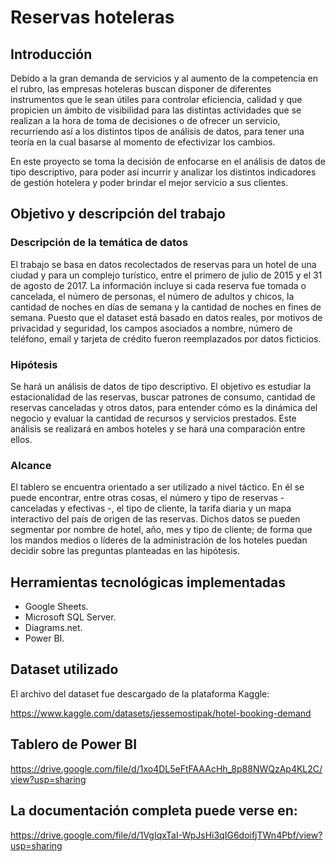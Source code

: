 # Reservas hoteleras


## Introducción

Debido a la gran demanda de servicios y al aumento de la competencia en el rubro, las empresas hoteleras buscan disponer de diferentes instrumentos que le sean útiles para controlar eficiencia, calidad y que propicien un ámbito de visibilidad para las distintas actividades que se realizan a la hora de toma de decisiones o de ofrecer un servicio, recurriendo así a los distintos tipos de análisis de datos, para tener una teoría en la cual basarse al momento de efectivizar los cambios. 
 
En este proyecto se toma la decisión de enfocarse en el análisis de datos de tipo descriptivo, para poder así incurrir y analizar los distintos indicadores de gestión hotelera y poder brindar el mejor servicio a sus clientes.


## Objetivo y descripción del trabajo

### Descripción de la temática de datos

El trabajo se basa en datos recolectados de reservas para un hotel de una ciudad
y para un complejo turístico, entre el primero de julio de 2015 y el 31 de agosto
de 2017. La información incluye si cada reserva fue tomada o cancelada, el
número de personas, el número de adultos y chicos, la cantidad de noches en
días de semana y la cantidad de noches en fines de semana.
Puesto que el dataset está basado en datos reales, por motivos de privacidad y
seguridad, los campos asociados a nombre, número de teléfono, email y tarjeta
de crédito fueron reemplazados por datos ficticios.

### Hipótesis

Se hará un análisis de datos de tipo descriptivo. El objetivo es estudiar la
estacionalidad de las reservas, buscar patrones de consumo, cantidad de
reservas canceladas y otros datos, para entender cómo es la dinámica del
negocio y evaluar la cantidad de recursos y servicios prestados. Este análisis se
realizará en ambos hoteles y se hará una comparación entre ellos.

### Alcance

El tablero se encuentra orientado a ser utilizado a nivel táctico. En él se puede
encontrar, entre otras cosas, el número y tipo de reservas - canceladas y
efectivas -, el tipo de cliente, la tarifa diaria y un mapa interactivo del país de
origen de las reservas. Dichos datos se pueden segmentar por nombre de hotel, año, mes y tipo de cliente; de forma que los mandos medios o líderes de la
administración de los hoteles puedan decidir sobre las preguntas planteadas en
las hipótesis.

## Herramientas tecnológicas implementadas

- Google Sheets.
- Microsoft SQL Server.
- Diagrams.net.
- Power BI.

## Dataset utilizado

El archivo del dataset fue descargado de la plataforma Kaggle:

https://www.kaggle.com/datasets/jessemostipak/hotel-booking-demand

## Tablero de Power BI

https://drive.google.com/file/d/1xo4DL5eFtFAAAcHh_8p88NWQzAp4KL2C/view?usp=sharing

## La documentación completa puede verse en:

https://drive.google.com/file/d/1VgIqxTaI-WpJsHi3qIG6doifjTWn4Pbf/view?usp=sharing


